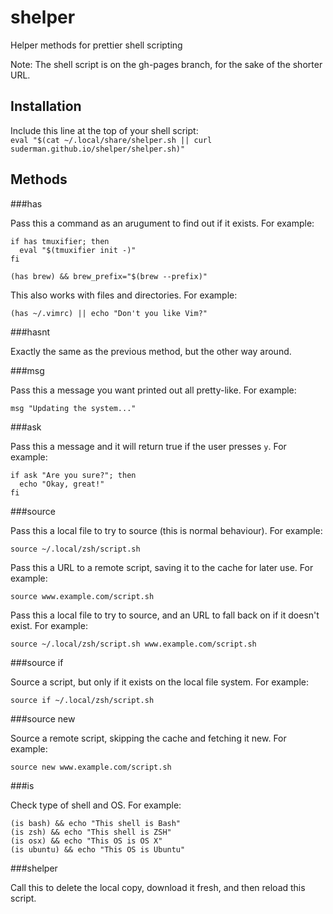 # shelper

Helper methods for prettier shell scripting  

Note: The shell script is on the gh-pages branch, for the sake of the shorter URL.  

## Installation  

Include this line at the top of your shell script:  
`eval "$(cat ~/.local/share/shelper.sh || curl suderman.github.io/shelper/shelper.sh)"`  

## Methods

###has  

Pass this a command as an arugument to find out if it exists. For
example:

```
if has tmuxifier; then  
  eval "$(tmuxifier init -)"  
fi
```

```
(has brew) && brew_prefix="$(brew --prefix)"
```

This also works with files and directories. For example:  

```
(has ~/.vimrc) || echo "Don't you like Vim?"
```  

###hasnt  

Exactly the same as the previous method, but the other way around.  

###msg  

Pass this a message you want printed out all pretty-like. For example:  

```
msg "Updating the system..."  
```

###ask  

Pass this a message and it will return true if the user presses `y`. For
example:  

```
if ask "Are you sure?"; then  
  echo "Okay, great!"
fi
```

###source    

Pass this a local file to try to source (this is normal behaviour). 
For example:

```
source ~/.local/zsh/script.sh    
```  

Pass this a URL to a remote script, saving it to the cache for later 
use. For example:

```
source www.example.com/script.sh  
```  

Pass this a local file to try to source, and an URL to fall back on 
if it doesn't exist. For example:  

```
source ~/.local/zsh/script.sh www.example.com/script.sh  
```

###source if   

Source a script, but only if it exists on the local file system. For
example:

```
source if ~/.local/zsh/script.sh  
```

###source new  

Source a remote script, skipping the cache and fetching it new. For
example:

```
source new www.example.com/script.sh  
```

###is  

Check type of shell and OS. For example:  

```
(is bash) && echo "This shell is Bash"    
(is zsh) && echo "This shell is ZSH"    
(is osx) && echo "This OS is OS X"    
(is ubuntu) && echo "This OS is Ubuntu"    
```

###shelper

Call this to delete the local copy, download it fresh, and then reload
this script.

